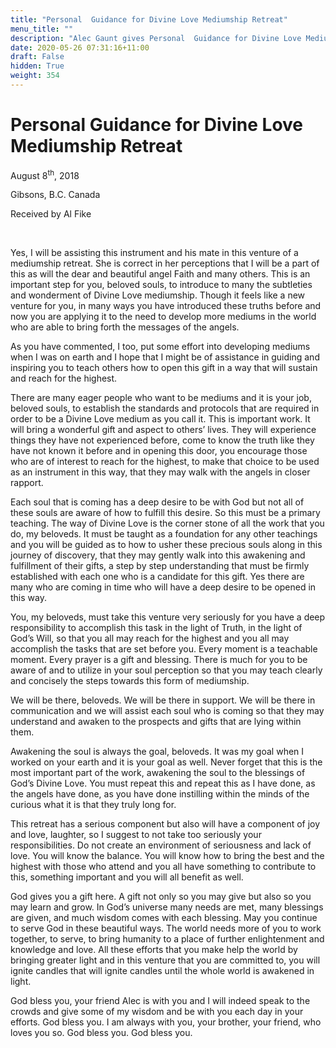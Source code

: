 ```yaml
---
title: "Personal  Guidance for Divine Love Mediumship Retreat"
menu_title: ""
description: "Alec Gaunt gives Personal  Guidance for Divine Love Mediumship Retreat"
date: 2020-05-26 07:31:16+11:00
draft: False
hidden: True
weight: 354
---
```

# Personal  Guidance for Divine Love Mediumship Retreat

August 8<sup>th</sup>, 2018

Gibsons, B.C. Canada 

Received by Al Fike

 

Yes, I will be assisting this instrument and his mate in this venture of a mediumship retreat. She is correct in her perceptions that I will be a part of this as will the dear and beautiful angel Faith and many others. This is an important step for you, beloved souls, to introduce to many the subtleties and wonderment of Divine Love mediumship. Though it feels like a new venture for you, in many ways you have introduced these truths before and now you are applying it to the need to develop more mediums in the world who are able to bring forth the messages of the angels. 

As you have commented, I too, put some effort into developing mediums when I was on earth and I hope that I might be of assistance in guiding and inspiring you to teach others how to open this gift in a way that will sustain and reach for the highest. 

There are many eager people who want to be mediums and it is your job, beloved souls, to establish the standards and protocols that are required in order to be a Divine Love medium as you call it. This is important work. It will bring a wonderful gift and aspect to others’ lives. They will experience things they have not experienced before, come to know the truth like they have not known it before and in opening this door, you encourage those who are of interest to reach for the highest, to make that choice to be used as an instrument in this way, that they may walk with the angels in closer rapport. 

Each soul that is coming has a deep desire to be with God but not all of these souls are aware of how to fulfill this desire. So this must be a primary teaching. The way of Divine Love is the corner stone of all the work that you do, my beloveds. It must be taught as a foundation for any other teachings and you will be guided as to how to usher these precious souls along in this journey of discovery, that they may gently walk into this awakening and fulfillment of their gifts, a step by step understanding that must be firmly established with each one who is a candidate for this gift. Yes there are many who are coming in time who will have a deep desire to be opened in this way. 

You, my beloveds, must take this venture very seriously for you have a deep responsibility to accomplish this task in the light of Truth, in the light of God’s Will, so that you all may reach for the highest and you all may accomplish the tasks that are set before you. Every moment is a teachable moment. Every prayer is a gift and blessing. There is much for you to be aware of and to utilize in your soul perception so that you may teach clearly and concisely the steps towards this form of mediumship. 

We will be there, beloveds. We will be there in support. We will be there in communication and we will assist each soul who is coming so that they may understand and awaken to the prospects and gifts that are lying within them. 

Awakening the soul is always the goal, beloveds. It was my goal when I worked on your earth and it is your goal as well. Never forget that this is the most important part of the work, awakening the soul to the blessings of God’s Divine Love. You must repeat this and repeat this as I have done, as the angels have done, as you have done instilling within the minds of the curious what it is that they truly long for. 

This retreat has a serious component but also will have a component of joy and love, laughter, so I suggest to not take too seriously your responsibilities. Do not create an environment of seriousness and lack of love. You will know the balance. You will know how to bring the best and the highest with those who attend and you all have something to contribute to this, something important and you will all benefit as well. 

God gives you a gift here. A gift not only so you may give but also so you may learn and grow. In God’s universe many needs are met, many blessings are given, and much wisdom comes with each blessing. May you continue to serve God in these beautiful ways. The world needs more of you to work together, to serve, to bring humanity to a place of further enlightenment and knowledge and love. All these efforts that you make help the world by bringing greater light and in this venture that you are committed to, you will ignite candles that will ignite candles until the whole world is awakened in light.

God bless you, your friend Alec is with you and I will indeed speak to the crowds and give some of my wisdom and be with you each day in your efforts. God bless you. I am always with you, your brother, your friend, who loves you so. God bless you. God bless you.
